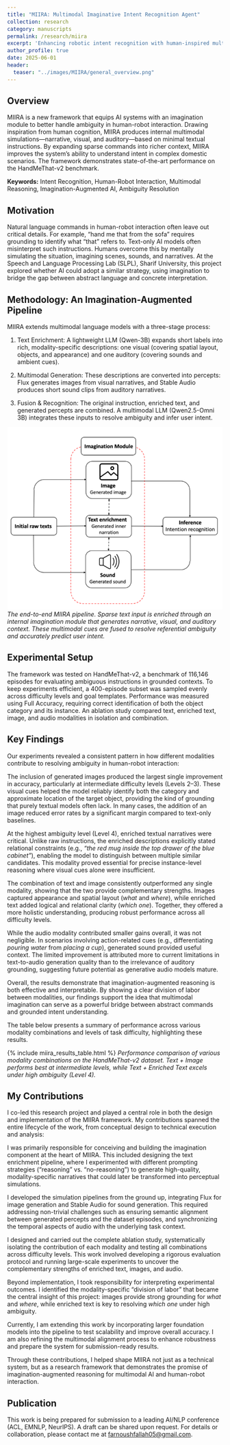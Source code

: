 ```yaml
---
title: "MIIRA: Multimodal Imaginative Intent Recognition Agent"
collection: research
category: manuscripts
permalink: /research/miira
excerpt: 'Enhancing robotic intent recognition with human-inspired multimodal imagination, achieving state-of-the-art results on ambiguous instruction benchmarks.'
author_profile: true
date: 2025-06-01
header:
  teaser: "../images/MIIRA/general_overview.png"
---
```


## Overview

MIIRA is a new framework that equips AI systems with an imagination module to better handle ambiguity in human-robot interaction. Drawing inspiration from human cognition, MIIRA produces internal multimodal simulations—narrative, visual, and auditory—based on minimal textual instructions. By expanding sparse commands into richer context, MIIRA improves the system’s ability to understand intent in complex domestic scenarios. The framework demonstrates state-of-the-art performance on the HandMeThat-v2 benchmark.

**Keywords:** Intent Recognition, Human-Robot Interaction, Multimodal Reasoning, Imagination-Augmented AI, Ambiguity Resolution

<!-- 
[![Project Presentation Video](https://img.youtube.com/vi/VIDEO_ID/0.jpg)](https://www.youtube.com/watch?v=VIDEO_ID)
*A short 3-minute video presentation of this project. (Placeholder - replace VIDEO_ID)* -->


## Motivation

Natural language commands in human-robot interaction often leave out critical details. For example, “hand me that from the sofa” requires grounding to identify what “that” refers to. Text-only AI models often misinterpret such instructions. Humans overcome this by mentally simulating the situation, imagining scenes, sounds, and narratives. At the Speech and Language Processing Lab (SLPL), Sharif University, this project explored whether AI could adopt a similar strategy, using imagination to bridge the gap between abstract language and concrete interpretation.



## Methodology: An Imagination-Augmented Pipeline

MIIRA extends multimodal language models with a three-stage process:

1. Text Enrichment: A lightweight LLM (Qwen-3B) expands short labels into rich, modality-specific descriptions: one visual (covering spatial layout, objects, and appearance) and one auditory (covering sounds and ambient cues).

2. Multimodal Generation: These descriptions are converted into percepts: Flux generates images from visual narratives, and Stable Audio produces short sound clips from auditory narratives.

3. Fusion & Recognition: The original instruction, enriched text, and generated percepts are combined. A multimodal LLM (Qwen2.5-Omni 3B) integrates these inputs to resolve ambiguity and infer user intent.

![MIIRA Architecture](../images/MIIRA/general_overview.png)
*The end-to-end MIIRA pipeline. Sparse text input is enriched through an internal imagination module that generates narrative, visual, and auditory context. These multimodal cues are fused to resolve referential ambiguity and accurately predict user intent.*

## Experimental Setup

The framework was tested on HandMeThat-v2, a benchmark of 116,146 episodes for evaluating ambiguous instructions in grounded contexts. To keep experiments efficient, a 400-episode subset was sampled evenly across difficulty levels and goal templates. Performance was measured using Full Accuracy, requiring correct identification of both the object category and its instance. An ablation study compared text, enriched text, image, and audio modalities in isolation and combination.


## Key Findings

Our experiments revealed a consistent pattern in how different modalities contribute to resolving ambiguity in human-robot interaction:

The inclusion of generated images produced the largest single improvement in accuracy, particularly at intermediate difficulty levels (Levels 2–3). These visual cues helped the model reliably identify both the category and approximate location of the target object, providing the kind of grounding that purely textual models often lack. In many cases, the addition of an image reduced error rates by a significant margin compared to text-only baselines.

At the highest ambiguity level (Level 4), enriched textual narratives were critical. Unlike raw instructions, the enriched descriptions explicitly stated relational constraints (e.g., *“the red mug inside the top drawer of the blue cabinet”*), enabling the model to distinguish between multiple similar candidates. This modality proved essential for precise instance-level reasoning where visual cues alone were insufficient.

The combination of text and image consistently outperformed any single modality, showing that the two provide complementary strengths. Images captured appearance and spatial layout (*what* and *where*), while enriched text added logical and relational clarity (*which one*). Together, they offered a more holistic understanding, producing robust performance across all difficulty levels.

While the audio modality contributed smaller gains overall, it was not negligible. In scenarios involving action-related cues (e.g., differentiating *pouring water* from *placing a cup*), generated sound provided useful context. The limited improvement is attributed more to current limitations in text-to-audio generation quality than to the irrelevance of auditory grounding, suggesting future potential as generative audio models mature.

Overall, the results demonstrate that imagination-augmented reasoning is both effective and interpretable. By showing a clear division of labor between modalities, our findings support the idea that multimodal imagination can serve as a powerful bridge between abstract commands and grounded intent understanding.

The table below presents a summary of performance across various modality combinations and levels of task difficulty, highlighting these results.

{% include miira_results_table.html %}
*Performance comparison of various modality combinations on the HandMeThat-v2 dataset. Text + Image performs best at intermediate levels, while Text + Enriched Text excels under high ambiguity (Level 4).*


## My Contributions

I co-led this research project and played a central role in both the design and implementation of the MIIRA framework. My contributions spanned the entire lifecycle of the work, from conceptual design to technical execution and analysis:

I was primarily responsible for conceiving and building the imagination component at the heart of MIIRA. This included designing the text enrichment pipeline, where I experimented with different prompting strategies (“reasoning” vs. “no-reasoning”) to generate high-quality, modality-specific narratives that could later be transformed into perceptual simulations.

I developed the simulation pipelines from the ground up, integrating Flux for image generation and Stable Audio for sound generation. This required addressing non-trivial challenges such as ensuring semantic alignment between generated percepts and the dataset episodes, and synchronizing the temporal aspects of audio with the underlying task context.

I designed and carried out the complete ablation study, systematically isolating the contribution of each modality and testing all combinations across difficulty levels. This work involved developing a rigorous evaluation protocol and running large-scale experiments to uncover the complementary strengths of enriched text, images, and audio.

Beyond implementation, I took responsibility for interpreting experimental outcomes. I identified the modality-specific “division of labor” that became the central insight of this project: images provide strong grounding for *what* and *where*, while enriched text is key to resolving *which one* under high ambiguity.

Currently, I am extending this work by incorporating larger foundation models into the pipeline to test scalability and improve overall accuracy. I am also refining the multimodal alignment process to enhance robustness and prepare the system for submission-ready results.

Through these contributions, I helped shape MIIRA not just as a technical system, but as a research framework that demonstrates the promise of imagination-augmented reasoning for multimodal AI and human-robot interaction.



## Publication

This work is being prepared for submission to a leading AI/NLP conference (ACL, EMNLP, NeurIPS). A draft can be shared upon request. For details or collaboration, please contact me at [farnoushfallah05@gmail.com](mailto:farnoushfallah05@gmail.com).